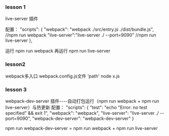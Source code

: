 ### lesson 1
live-server  插件

配置：
"scripts": {
    "webpack": "webpack ./src/entry.js ./dist/bundle.js", //npm run webpack
    "live-server":"live-server ./ --port=9090" //npm run live-server
  },

运行 npm run webpack
再运行 npm run live-server

### lesson2
webpack多入口
webpack.config.js文件
'path'
node x.js

### lesson 3
webpack-dev-server 插件----自动打包运行（npm run webpack + npm run live-server）与热更新
配置：
"scripts": {
    "test": "echo \"Error: no test specified\" && exit 1",
    "webpack": "webpack",
    "live-server": "live-server ./ --port=9090",
    "webpack-dev-server": "webpack-dev-server"
  }

npm run webpack-dev-server = npm run webpack + npm run live-server